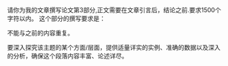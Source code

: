 请你为我的文章撰写论文第3部分,正文需要在文章引言后，结论之前.要求1500个字符以内。
这个部分的撰写要求是：

不能与之前的内容重复。

要深入探究该主题的某个方面/层面，提供适量详实的实例、准确的数据以及深入的分析，确保这个段落内容丰富、论述详尽。
